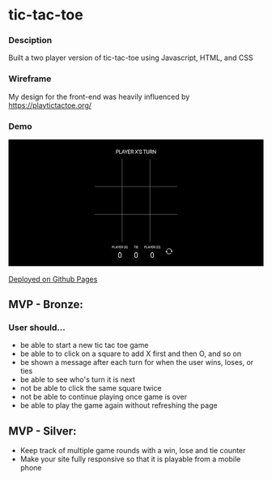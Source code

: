 # tic-tac-toe
### Desciption
Built a two player version of tic-tac-toe using Javascript, HTML, and CSS

### Wireframe
My design for the front-end was heavily influenced by https://playtictactoe.org/

### Demo
![Alt Text](https://github.com/MichelleLucero/tic-tac-toe/blob/main/images/play-preview.gif "Demo")

[Deployed on Github Pages](https://michellelucero.github.io/tic-tac-toe/)

## MVP - Bronze:
### User should...
- be able to start a new tic tac toe game
- be able to to click on a square to add X first and then O, and so on
- be shown a message after each turn for when the user wins, loses, or ties 
- be able to see who's turn it is next
- not be able to click the same square twice
- not be able to continue playing once game is over
- be able to play the game again without refreshing the page

## MVP - Silver:
- Keep track of multiple game rounds with a win, lose and tie counter
- Make your site fully responsive so that it is playable from a mobile phone

